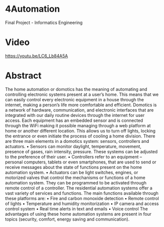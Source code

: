 # 4Automation
Final Project - Informatics Engineering

# Video
https://youtu.be/LC6_Lb84A5A

# Abstract
The home automation or domotics has the meaning of automating and controlling electronic systems present at a user’s home. This means that we can easily control every electronic equipment in a house through the internet, making a person’s life more comfortable and efficient. 
Domotics is a network of hardware, communication, and electronic interfaces that are integrated with our daily routine devices through the internet for user access. Each equipment has an embedded sensor and is connected through the WiFi making it possible managing through a web platform at home or another different location. This allows us to turn off lights, locking the entrance or even initiate the process of cooling a home division. 
There are three main elements in a domotics system: sensors, controllers and actuators. 
• Sensors can monitor daylight, temperature, movement, presence of gases, rain intensity, pressure. These systems can be adjusted to the preference of their user. • Controllers refer to an equipment – personal computers, tablets or even smartphones, that are used to send or receive messages about the state of functions present on the home automation system. • Actuators can be light switches, engines, or motorized valves that control the mechanisms or functions of a home automation system. They can be programmed to be activated through remote control of a controller. 
The residential automation systems offer a vast variety of services and functions. The main functions available through these platforms are: 
• Fire and carbon monoxide detection • Remote control of lights • Temperature and humidity monitorization • IP camera and access control system • Real time alerts in text and emails • Voice control 
The advantages of using these home automation systems are present in four topics (security, comfort, energy saving and communication). 
